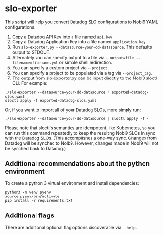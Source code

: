 # slo-exporter

This script will help you convert Datadog SLO configurations to Nobl9
YAML configurations.

1. Copy a Datadog API Key into a file named `api.key`
2. Copy a Datadog Application Key into a file named `application.key`
3. Run `slo-exporter.py --datasource=your-dd-datasource`. This defaults output
   to STDOUT.
4. Alternately you can specify output to a file via
   `--output=file --filename=filename.yml` or simple shell redirection.
5. You can specify a custom project via `--project`.
6. You can specify a project to be populated via a tag via `--project_tag`.
7. The output from slo-exporter.py can be input directly to the Nobl9 sloctl
   CLI. For example:
```shell script
./slo-exporter --datasource=your-dd-datasource > exported-datadog-slos.yaml
sloctl apply -f exported-datadog-slos.yaml
```
Or, if you want to import all of your Datadog SLOs, more simply run:   
```shell script
./slo-exporter --datasource=your-dd-datasource | sloctl apply -f -
```
Please note that sloctl's semantics are idempotent, like Kubernetes, so you can
run this command repeatedly to keep the resulting Nobl9 SLOs in sync with the
Datadog SLOs. (This accomplishes a one-way sync. Changes from Datadog will be
synched to Nolb9. However, changes made in Nobl9 will not be synched back to
Datadog.)

## Additional recommendations about the python environment

To create a python 3 virtual environment and install dependencies:
```shell script
python3 -m venv pyenv
source pyenv/bin/activate
pip install -r requirements.txt
```

## Additional flags

There are additional optional flag options discoverable via `--help`.
